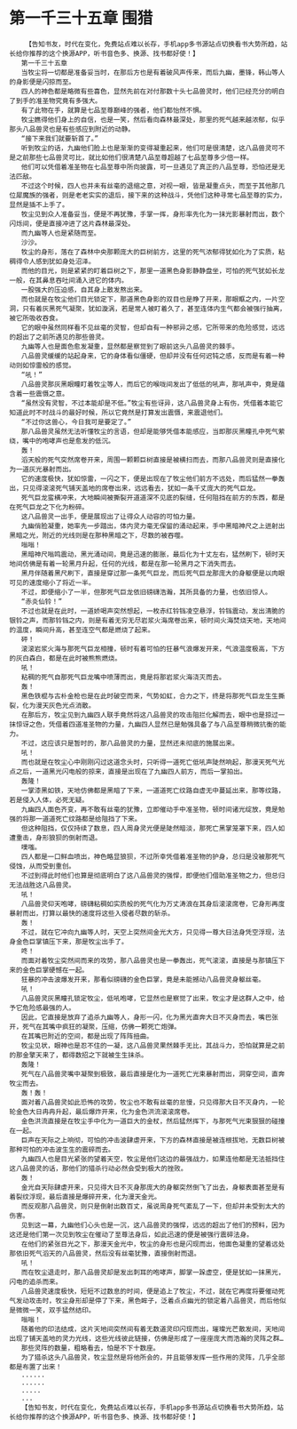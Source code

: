 # 第一千三十五章 围猎
        【告知书友，时代在变化，免费站点难以长存，手机app多书源站点切换看书大势所趋，站长给你推荐的这个换源APP，听书音色多、换源、找书都好使！】
       第一千三十五章
       当牧尘将一切都是准备妥当时，在那后方也是有着破风声传来，而后九幽，墨锋，韩山等人的身影便是闪掠而至。
       四人的神色都是略微有些喜色，显然先前在对付那数十头七品兽灵时，他们已经充分的明白了到手的准圣物究竟有多强大。
       有了此物在手，就算是七品至尊巅峰的强者，他们都怡然不惧。
       牧尘瞧得他们身上的自信，也是一笑，然后看向森林最深处，那里的死气越来越浓郁，似乎那头八品兽灵也是有些感应到附近的动静。
       “接下来我们就要斩首了。”
       听到牧尘的话，九幽他们脸上也是渐渐的变得凝重起来，他们可是很清楚，这八品兽灵可不是之前那些七品兽灵可比，就比如他们很清楚八品至尊超越了七品至尊多少倍一样。
       他们可以凭借着准圣物在七品至尊中所向披露，可一旦遇见了真正的八品至尊，恐怕还是无法匹敌。
       不过这个时候，四人也并未有丝毫的退缩之意，对视一眼，皆是凝重点头，而至于其他那几位犀魔族的强者，则是老老实实的退后，接下来的这种战斗，凭他们这种寻常七品至尊的实力，显然是插不上手了。
       牧尘见到众人准备妥当，便是不再犹豫，手掌一挥，身形率先化为一抹光影暴射而出，数个闪烁间，便是直接冲进了这片森林最深处。
       而九幽等人也是紧随而至。
       沙沙。
       牧尘的身形，落在了森林中央那颗庞大的巨树前方，这里的死气浓郁得犹如化为了实质，粘稠得令人感到犹如身处沼泽。
       而他的目光，则是紧紧的盯着巨树之下，那里一道黑色身影静静盘坐，可怕的死气犹如长龙一般，在其鼻息吞吐间涌入进它的体内。
       一股强大的压迫感，自其身上散发熬出来。
       而也就是在牧尘他们目光锁定下，那道黑色身影的双目也是睁了开来，那眼眶之内，一片空洞，只有着灰黑死气凝聚，犹如漩涡，若是常人被盯着久了，甚至连体内生气都会被强行抽离，被它所吸收吞食。
       它的眼中虽然同样看不见丝毫的灵智，但却自有一种邪异之感，它所带来的危险感觉，远远的超出了之前所遇见的那些兽灵。
       九幽等人也是面色愈发凝重，显然都是察觉到了眼前这头八品兽灵的棘手。
       八品兽灵缓缓的站起身来，它的身体看似僵硬，但却并没有任何迟钝之感，反而是有着一种动则如惊雷般的感觉。
       “吼！”
       八品兽灵那灰黑眼瞳盯着牧尘等人，而后它的喉咙间发出了低低的吼声，那吼声中，竟是蕴含着一些震慑之意。
       “虽然没有灵智，不过本能却是不低。”牧尘有些讶异，这八品兽灵身上有伤，凭借着本能它知道此时不时战斗的最好时候，所以它竟然是打算发出震慑，来震退他们。
       “不过你这兽心，今日我可是要定了。”
       那八品兽灵虽然无法听懂牧尘的言语，但却是能够凭借本能感应，当即那灰黑瞳孔中死气萦绕，嘴中的咆哮声也是愈发的低沉。
       轰！
       滔天般的死气突然席卷开来，周围一颗颗巨树直接是被横扫而去，而那八品兽灵则是直接化为一道灰光暴射而出。
       它的速度极快，犹如惊雷，一闪之下，便是出现在了牧尘他们前方不远处，而后猛然一拳轰出，只见得滚滚死气铺天盖地的席卷出来，远远看去，犹如一条千丈庞大的死气巨龙。
       死气巨龙蛮横冲来，大地瞬间被撕裂开道道深不见底的裂缝，任何阻挡在前方的东西，都是在死气巨龙之下化为粉碎。
       这八品兽灵一出手，便是展现出了让得众人动容的可怕力量。
       九幽俏脸凝重，她率先一步踏出，体内灵力毫无保留的涌动起来，手中黑暗神尺之上迸射出黑暗之光，附近的光线则是在那种黑暗之下，尽数的被吞噬。
       嗡嗡！
       黑暗神尺嗡鸣震动，黑光涌动间，竟是迅速的膨胀，最后化为十丈左右，猛然刷下，顿时天地间仿佛是有着一轮黑月升起，任何的光线，都是在那一轮黑月之下消失而去。
       黑月伴随着黑尺刷下，直接是穿过那一条死气巨龙，而后死气巨龙那庞大的身躯便是以肉眼可见的速度缩小了将近一半。
       不过，即便缩小了一半，但那死气巨龙依旧磅礴浩瀚，其所具备的力量，也依旧惊人。
       “赤炎仙铃！”
       不过也就是在此时，一道娇喝声突然想起，一枚赤红铃铛凌空悬浮，铃铛震动，发出清脆的银铃之声，而那铃铛之内，则是有着无穷无尽岩浆火海席卷出来，顿时间火海焚烧天地，天地间的温度，瞬间升高，甚至连空气都是燃烧了起来。
       砰！
       滚滚岩浆火海与那死气巨龙相撞，顿时有着可怕的狂暴气浪爆发开来，气浪温度极高，下方的灰白森白，都是在此时被熊熊燃烧。
       吼！
       粘稠的死气自那死气巨龙嘴中喷薄而出，竟是将那岩浆火海浇灭而去。
       轰！
       黑色铁棍与古朴金枪也是在此时破空而来，气势如虹，合力之下，终是将那死气巨龙生生撕裂，化为漫天灰色光点消散。
       在那后方，牧尘见到九幽四人联手竟然将这八品兽灵的攻击阻拦化解而去，眼中也是掠过一抹惊讶之色，凭借着四道准圣物的力量，九幽四人显然已是勉强具备了与八品至尊稍微抗衡的能力。
       不过，这应该只是暂时的，那八品兽灵的力量，显然还未彻底的施展出来。
       吼！
       而也就是在牧尘心中刚刚闪过这道念头时，只听得一道死亡低吼声陡然响起，那漫天死气光点之后，一道黑光闪电般的掠来，直接是出现在了九幽四人前方，而后一掌拍出。
       轰隆！
       一掌漆黑如铁，天地仿佛都是黑暗了下来，一道道死亡纹路自虚无中蔓延出来，那等纹路，若是侵入人体，必死无疑。
       九幽四人面色齐变，再不敢有丝毫的犹豫，立即催动手中准圣物，顿时间诸光绽放，竟是勉强的将那一道道死亡纹路都是给阻挡了下来。
       但这种阻挡，仅仅持续了数息，四人周身灵光便是陡然暗淡，那死亡黑掌笼罩下来，四人如遭重击，身形狼狈的倒射而退。
       噗嗤。
       四人都是一口鲜血喷出，神色略显狼狈，不过所幸凭借着准圣物的护身，总归是没被那死气侵蚀，从而受到重创。
       不过到得此时他们也算是彻底明白了这八品兽灵的强悍，即便他们借助准圣物之力，但总归无法战胜这八品兽灵。
       吼！
       八品兽灵仰天咆哮，磅礴粘稠如实质般的死气化为万丈涛浪在其身后滚滚席卷，它身形再度暴射而出，打算以最快的速度将这些入侵者尽数的斩杀。
       轰！
       不过，就在它冲向九幽等人时，天空上突然间金光大方，只见得一尊大日法身凭空浮现，法身金色巨掌镇压下来，那是牧尘出手了。
       咚！
       而面对着牧尘突然间而来的攻势，那八品兽灵也是一拳轰出，死气滚滚，直接是与那镇压下来的金色巨掌硬憾在一起。
       狂暴的冲击波爆发开来，那看似磅礴的金色巨掌，竟是未能撼动八品兽灵身躯丝毫。
       吼！
       八品兽灵灰黑瞳孔锁定牧尘，低吼咆哮，它显然也是察觉了出来，牧尘才是这群人之中，给予它危险感最强的人。
       因此，它直接是放弃了追杀九幽等人，身形一闪，化为黑光直奔大日不灭身而去，嘴巴张开，死气在其嘴中疯狂的凝聚，压缩，仿佛一颗死亡炮弹。
       在其嘴巴附近的空间，都是出现了阵阵扭曲。
       牧尘见状，眼神也是忍不住的一凝，这八品兽灵果然棘手无比，其战斗力，恐怕就算是之前的那金擎天来了，都得数招之下就被生生抹杀。
       轰隆！
       死气在八品兽灵嘴中凝聚到极致，最后直接是化为一道死亡光束暴射而出，洞穿空间，直奔牧尘而去。
       轰！轰！
       面对着八品兽灵如此恐怖的攻势，牧尘也不敢有丝毫的怠慢，只见得那大日不灭身内，一轮轮金色大日冉冉升起，最后爆炸开来，化为金色洪流滚滚席卷。
       金色洪流直接是在牧尘手中化为一道巨大的金杖，然后猛然挥下，与那死气光束狠狠的碰撞在一起。
       巨声在天际之上响彻，可怕的冲击波肆虐开来，下方的森林直接是被连根拔地，无数巨树被那种可怕的冲击波生生的震碎而去。
       九幽四人也是目光紧张的望着天空，牧尘是他们这边的最强战力，如果连他都是无法抵挡住这八品兽灵的话，那他们的猎杀行动必然会受到极大的挫败。
       轰！
       金光自天际肆虐开来，只见得大日不灭身那庞大的身躯突然倒飞了出去，身躯表面甚至是有着裂纹浮现，最后直接是爆碎开来，化为漫天金光。
       而反观那八品兽灵，则只是倒射出数百丈，虽说周身死气紊乱了一下，但却并未受到太大的伤害。
       见到这一幕，九幽他们心头也是一沉，这八品兽灵的强悍，远远的超出了他们的预料，因为这还是他们第一次见到牧尘在催动了至尊法身后，如此迅速的便是被强行震碎法身。
       在他们的紧张目光之下，那漫天金光中，牧尘的身形也是闪现而出，他面色凝重的望着远处那依旧死气滔天的八品兽灵，然后没有丝毫犹豫，直接倒射而退。
       吼！
       而在牧尘退走时，那八品兽灵却是发出刺耳的咆哮声，脚掌一跺虚空，便是犹如一抹黑光，闪电的追杀而来。
       八品兽灵速度极快，短短不过数息的时间，便是追上了牧尘，不过，就在它再度将要催动死气发动攻击时，牧尘身形却是停了下来，黑色眸子，泛着点点幽光的锁定着八品兽灵，而后他似是微微一笑，双手猛然结印。
       嗡嗡！
       随着他的印法结成，这片天地间突然间有着无数道灵印闪现而出，璀璨光芒散发间，天地间出现了铺天盖地的灵力光线，这些光线彼此链接，仿佛是形成了一座座庞大而浩瀚的灵阵之群…
       那些灵阵的数量，粗略看去，怕是不下十数座。
       为了猎杀这头八品兽灵，牧尘显然是将他所会的，并且能够发挥一些作用的灵阵，几乎全部都是布置了出来！
       ......
       ......
       .....
       ...
       【告知书友，时代在变化，免费站点难以长存，手机app多书源站点切换看书大势所趋，站长给你推荐的这个换源APP，听书音色多、换源、找书都好使！】
